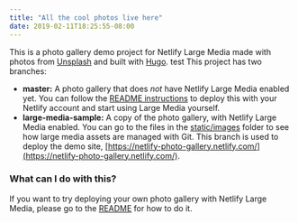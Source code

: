 ```yaml
---
title: "All the cool photos live here"
date: 2019-02-11T18:25:55-08:00
---
```


This is a photo gallery demo project for Netlify Large Media made with photos from [Unsplash](https://unsplash.com/) and built with [Hugo](https://gohugo.io/).
test
This project has two branches:

- **master:** A photo gallery that does _not_ have Netlify Large Media enabled yet. You can follow the [README instructions](https://github.com/netlify/netlify-photo-gallery/blob/master/README.md/#how-to-deploy-your-own-photo-gallery-with-large-media) to deploy this with your Netlify account and start using Large Media yourself.
- **large-media-sample:** A copy of the photo gallery, with Netlify Large Media enabled. You can go to the files in the [static/images](https://github.com/netlify/netlify-photo-gallery/tree/large-media-sample/static/images) folder to see how large media assets are managed with Git. This branch is used to deploy the demo site, [https://netlify-photo-gallery.netlify.com/](https://netlify-photo-gallery.netlify.com/).

### What can I do with this?

If you want to try deploying your own photo gallery with Netlify Large Media, please go to the [README](https://github.com/netlify/netlify-photo-gallery/blob/master/README.md) for how to do it.
